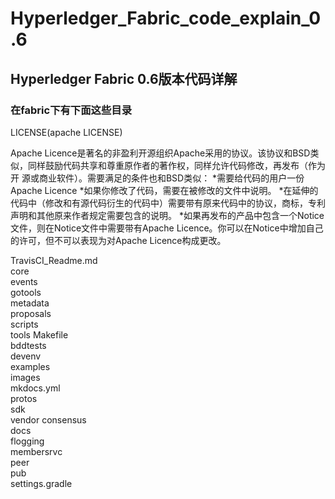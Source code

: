 # Hyperledger_Fabric_code_explain_0.6

## Hyperledger Fabric 0.6版本代码详解

### 在fabric下有下面这些目录

LICENSE(apache LICENSE) 

Apache Licence是著名的非盈利开源组织Apache采用的协议。该协议和BSD类似，同样鼓励代码共享和尊重原作者的著作权，同样允许代码修改，再发布（作为开 源或商业软件）。需要满足的条件也和BSD类似：
*需要给代码的用户一份Apache Licence
*如果你修改了代码，需要在被修改的文件中说明。
*在延伸的代码中（修改和有源代码衍生的代码中）需要带有原来代码中的协议，商标，专利声明和其他原来作者规定需要包含的说明。
*如果再发布的产品中包含一个Notice文件，则在Notice文件中需要带有Apache Licence。你可以在Notice中增加自己的许可，但不可以表现为对Apache Licence构成更改。

TravisCI_Readme.md  
core    
events	
gotools     
metadata	 
proposals  
scripts	     
tools
Makefile   
bddtests	       
devenv  
examples  
images      
mkdocs.yml  
protos     
sdk		     
vendor
consensus	       
docs   
flogging  
membersrvc  
peer	 
pub	    
settings.gradle

